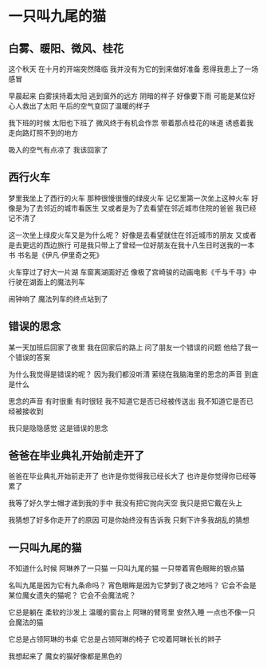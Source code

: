 # 一只叫九尾的猫

## 白雾、暖阳、微风、桂花

这个秋天
在十月的开端突然降临
我并没有为它的到来做好准备
惹得我患上了一场感冒

早晨起来
白雾挟持着太阳
逃到窗外的远方
阴暗的样子
好像要下雨
可能是某位好心人救出了太阳
午后的空气变回了温暖的样子

我下班的时候
太阳也下班了
微风终于有机会作祟
带着那点桂花的味道
诱惑着我
走向路灯照不到的地方

吸入的空气有点凉了
我该回家了

## 西行火车

梦里我坐上了西行的火车
那种很慢很慢的绿皮火车
记忆里第一次坐上这种火车
好像是为了去邻近的城市看医生
又或者是为了去看望在邻近城市住院的爸爸
我已经记不清了

这一次坐上绿皮火车又是为什么呢？
好像是去看望就住在邻近城市的朋友
又或者是去更远的西边旅行
可是我只带上了曾经一位好朋友在我十八生日时送我的一本书
书名是《伊凡·伊里奇之死》

火车穿过了好大一片湖
车窗离湖面好近
像极了宫崎骏的动画电影《千与千寻》中
行驶在湖面上的魔法列车

闹钟响了
魔法列车的终点站到了

## 错误的思念

某一天加班后回家了夜里
我在回家后的路上
问了朋友一个错误的问题
他给了我一个错误的答案

为什么我觉得是错误的呢？
因为我们都没听清
萦绕在我脑海里的思念的声音
到底是什么

思念的声音
有时很重
有时很轻
我不知道它是否已经被传送出
我不知道它是否已经被接收到

我只是隐隐感觉
这是错误的思念

## 爸爸在毕业典礼开始前走开了

爸爸在毕业典礼开始前走开了
也许是你觉得我已经长大了
也许是你觉得你已经等累了

我等了好久学士帽才递到我的手中
我没有把它抛向天空
我只是把它戴在头上

我猜想了好多你走开了的原因
可是你始终没有告诉我
只剩下许多我胡乱的猜想

## 一只叫九尾的猫

不知道什么时候
阿琳养了一只猫
一只叫九尾的猫
一只带着宵色眼眸的银点猫

名叫九尾是因为它有九条命吗？
宵色眼眸是因为它梦到了夜之地吗？
它会不会是某位魔女遗失的猫呢？
它会不会魔法呢？

它总是躺在
柔软的沙发上
温暖的窗台上
阿琳的臂弯里
安然入睡
一点也不像一只会魔法的猫

它总是占领阿琳的书桌
它总是占领阿琳的椅子
它咬着阿琳长长的辫子

我想起来了
魔女的猫好像都是黑色的
